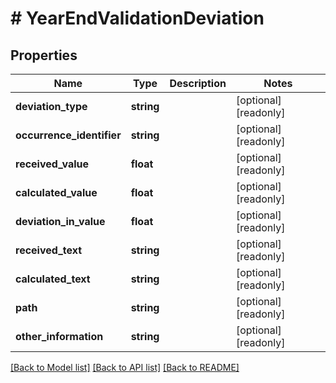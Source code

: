 # # YearEndValidationDeviation

## Properties

Name | Type | Description | Notes
------------ | ------------- | ------------- | -------------
**deviation_type** | **string** |  | [optional] [readonly]
**occurrence_identifier** | **string** |  | [optional] [readonly]
**received_value** | **float** |  | [optional] [readonly]
**calculated_value** | **float** |  | [optional] [readonly]
**deviation_in_value** | **float** |  | [optional] [readonly]
**received_text** | **string** |  | [optional] [readonly]
**calculated_text** | **string** |  | [optional] [readonly]
**path** | **string** |  | [optional] [readonly]
**other_information** | **string** |  | [optional] [readonly]

[[Back to Model list]](../../README.md#models) [[Back to API list]](../../README.md#endpoints) [[Back to README]](../../README.md)
